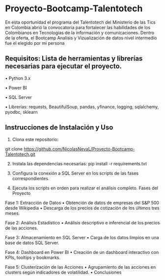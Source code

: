 # Proyecto-Bootcamp-Talentotech
 En esta oportunidad el programa del Talentotech del Ministerio de las Tics en Colombia abrió la convocatoria para fortalecer las habilidades de los Colombianos en Tecnologías de la información y comunicaciones. Dentro de la oferta, el Bootcamp Analisis y Vizualización de datos nivel intermedio fue el elegido por mi persona
## Requisitos: Lista de herramientas y librerías necesarias para ejecutar el proyecto.
• Python 3.x

• Power BI

• SQL Server

• Librerías: requests, BeautifulSoup, pandas, yfinance, logging, sqlalchemy, pyodbc, sklearn 

## Instrucciones de Instalación y Uso
1. Clona este repositorio:

git clone https://github.com/NicolasNevaL/Proyecto-Bootcamp-Talentotech.git


2. Instala las dependencias necesarias:
pip install -r requirements.txt

3. Configura la conexión a SQL Server en los scripts de las fases
correspondientes.

4. Ejecuta los scripts en orden para realizar el análisis completo.
Fases del Proyecto

Fase 1: Extracción de Datos
• Obtención de datos de empresas del S&P 500 desde Wikipedia
• Descarga de los precios de cotización de los últimos tres meses.

Fase 2: Análisis Estadístico
• Análisis descriptivo e inferencial de los precios de las acciones.

Fase 3: Almacenamiento en SQL Server
• Carga de los datos limpios en una base de datos SQL Server.

Fase 4: Dashboard en Power BI
• Creación de un dashboard interactivo con KPIs, tooltips y bookmarks.

Fase 5: Clusterización de las Acciones
• Agrupamiento de las acciones en clusters según indicadores de volatilidad.
• Conclusiones 

